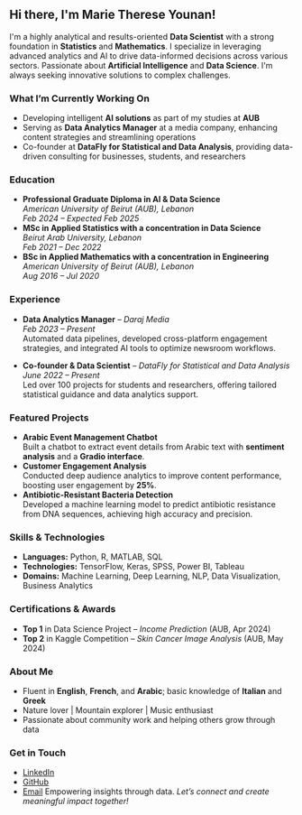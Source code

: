 ## Hi there, I'm Marie Therese Younan! 

I'm a highly analytical and results-oriented **Data Scientist** with a strong foundation in **Statistics** and **Mathematics**. I specialize in leveraging advanced analytics and AI to drive data-informed decisions across various sectors. Passionate about **Artificial Intelligence** and **Data Science**. I'm always seeking innovative solutions to complex challenges.

### What I’m Currently Working On
- Developing intelligent **AI solutions** as part of my studies at **AUB**
- Serving as **Data Analytics Manager** at a media company, enhancing content strategies and streamlining operations
- Co-founder at **DataFly for Statistical and Data Analysis**, providing data-driven consulting for businesses, students, and researchers

### Education
- **Professional Graduate Diploma in AI & Data Science**  
  *American University of Beirut (AUB), Lebanon*  
  *Feb 2024 – Expected Feb 2025*
- **MSc in Applied Statistics with a concentration in Data Science**  
  *Beirut Arab University, Lebanon*  
  *Feb 2021 – Dec 2022*
- **BSc in Applied Mathematics with a concentration in Engineering**  
    *American University of Beirut (AUB), Lebanon*  
  *Aug 2016 – Jul 2020*

### Experience
- **Data Analytics Manager** – *Daraj Media*  
  *Feb 2023 – Present*  
  Automated data pipelines, developed cross-platform engagement strategies, and integrated AI tools to optimize newsroom workflows.
  
- **Co-founder & Data Scientist** – *DataFly for Statistical and Data Analysis*  
  *June 2022 – Present*  
  Led over 100 projects for students and researchers, offering tailored statistical guidance and data analytics support.

### Featured Projects
- **Arabic Event Management Chatbot**  
  Built a chatbot to extract event details from Arabic text with **sentiment analysis** and a **Gradio interface**.
- **Customer Engagement Analysis**  
  Conducted deep audience analytics to improve content performance, boosting user engagement by **25%**.
- **Antibiotic-Resistant Bacteria Detection**  
  Developed a machine learning model to predict antibiotic resistance from DNA sequences, achieving high accuracy and precision.

### Skills & Technologies
- **Languages:** Python, R, MATLAB, SQL
- **Technologies:** TensorFlow, Keras, SPSS, Power BI, Tableau
- **Domains:** Machine Learning, Deep Learning, NLP, Data Visualization, Business Analytics

### Certifications & Awards
- **Top 1** in Data Science Project – *Income Prediction* (AUB, Apr 2024)  
- **Top 2** in Kaggle Competition – *Skin Cancer Image Analysis* (AUB, May 2024)
### About Me
- Fluent in **English**, **French**, and **Arabic**; basic knowledge of **Italian**  and **Greek**
- Nature lover | Mountain explorer | Music enthusiast   
- Passionate about community work and helping others grow through data

### Get in Touch
- [LinkedIn](https://www.linkedin.com/in/marie-therese-younan234)
- [GitHub](https://github.com/younan-marietherese)
- [Email](marie-therese234@hotmail.com)
Empowering insights through data. *Let’s connect and create meaningful impact together!*
